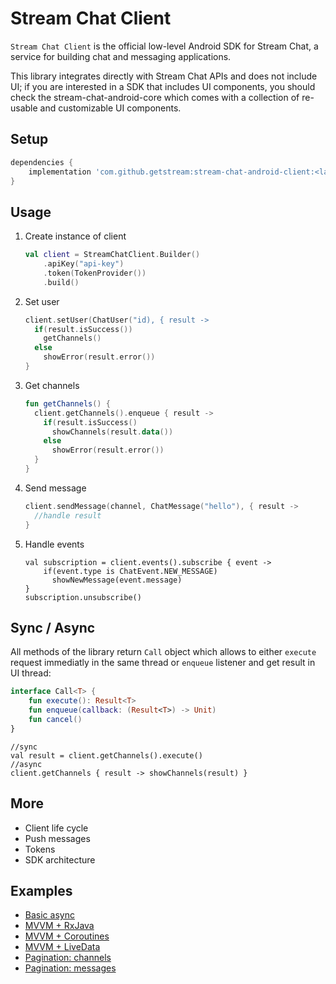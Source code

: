 # Stream Chat Client
`Stream Chat Client` is the official low-level Android SDK for Stream Chat, a service for building chat and messaging applications.

This library integrates directly with Stream Chat APIs and does not include UI; if you are interested in a SDK that includes UI components, you should check the stream-chat-android-core which comes with a collection of re-usable and customizable UI components.

## Setup
```groovy
dependencies {
    implementation 'com.github.getstream:stream-chat-android-client:<latest-version>'
}
```
## Usage
1. Create instance of client

	```kotlin
	val client = StreamChatClient.Builder()
		.apiKey("api-key")
		.token(TokenProvider())
		.build()
	```

2. Set user

	```kotlin
	client.setUser(ChatUser("id), { result ->
	  if(result.isSuccess())
	    getChannels()
	  else
	    showError(result.error())
	}
	```

3. Get channels

	```kotlin
	fun getChannels() {
	  client.getChannels().enqueue { result -> 
	    if(result.isSuccess()
	      showChannels(result.data())
	    else
	      showError(result.error())
	  }
	}
	```

4. Send message

	```kotlin
	client.sendMessage(channel, ChatMessage("hello"), { result -> 
	  //handle result
	}
	```
	
5. Handle events

	```
	val subscription = client.events().subscribe { event ->
		if(event.type is ChatEvent.NEW_MESSAGE)
		  showNewMessage(event.message)
	}
	subscription.unsubscribe()
	```


## Sync / Async
All methods of the library return `Call` object which allows to either `execute` request immediatly in the same thread or `enqueue` listener and get result in UI thread:

```kotlin
interface Call<T> {
    fun execute(): Result<T>
    fun enqueue(callback: (Result<T>) -> Unit)
    fun cancel()
}
```
```
//sync
val result = client.getChannels().execute()
//async
client.getChannels { result -> showChannels(result) }
```

## More

- Client life cycle
- Push messages
- Tokens
- SDK architecture

## Examples

- [Basic async](docs/example-basic-async.md)
- [MVVM + RxJava](docs/example-mvvm-rxjava.md)
- [MVVM + Coroutines](docs/example-mvvm-coroutines.md)
- [MVVM + LiveData](docs/example-mvvm-livedata.md)
- [Pagination: channels](docs/example-pagination-channels.md)
- [Pagination: messages](docs/example-pagination-messages.md)